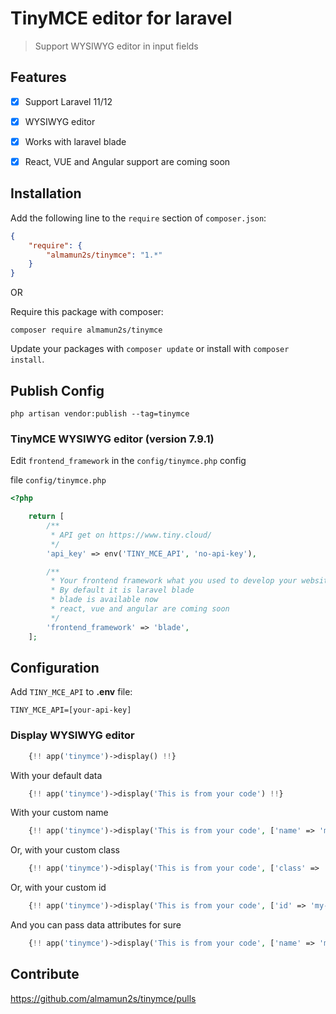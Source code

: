 # TinyMCE editor for laravel

> Support WYSIWYG editor in input fields


## Features

- [x] Support Laravel 11/12

- [x] WYSIWYG editor 
  
- [x] Works with laravel blade
  
- [x] React, VUE and Angular support are coming soon
  

## Installation

Add the following line to the `require` section of `composer.json`:

```json
{
    "require": {
        "almamun2s/tinymce": "1.*"
    }
}
```

OR

Require this package with composer:
```
composer require almamun2s/tinymce
```

Update your packages with ```composer update``` or install with ```composer install```.


## Publish Config

```
php artisan vendor:publish --tag=tinymce
```

### TinyMCE WYSIWYG editor (version 7.9.1)

Edit ``frontend_framework`` in the ``config/tinymce.php`` config

file ``config/tinymce.php``

```php
<?php

    return [
        /**
         * API get on https://www.tiny.cloud/
         */
        'api_key' => env('TINY_MCE_API', 'no-api-key'),

        /**
         * Your frontend framework what you used to develop your website
         * By default it is laravel blade 
         * blade is available now
         * react, vue and angular are coming soon
         */
        'frontend_framework' => 'blade',
    ];

```


## Configuration

Add `TINY_MCE_API`  to **.env** file:

```
TINY_MCE_API=[your-api-key]
```

### Display WYSIWYG editor

```php
    {!! app('tinymce')->display() !!}
```
With your default data
```php
    {!! app('tinymce')->display('This is from your code') !!}
```
With your custom name 

```php
    {!! app('tinymce')->display('This is from your code', ['name' => 'my-textarea']) !!}
```
Or, with your custom class 
```php
    {!! app('tinymce')->display('This is from your code', ['class' => 'my-class']) !!}
```
Or, with your custom id 
```php
    {!! app('tinymce')->display('This is from your code', ['id' => 'my-id']) !!}
```

And you can pass data attributes for sure 
```php
    {!! app('tinymce')->display('This is from your code', ['name' => 'my-product-details'], ['price' => '200', 'quantity' => '15']) !!}
```


## Contribute

https://github.com/almamun2s/tinymce/pulls
